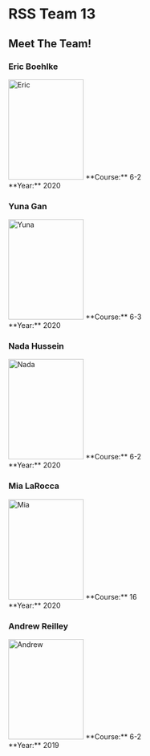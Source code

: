 # RSS Team 13

## Meet The Team!

### Eric Boehlke
<img src="https://drive.google.com/uc?export=view&id=1zHgYd1Cu5A9lYqZvU-M3umE_TS851uiB" alt="Eric" height="200" width="150">
**Course:** 6-2
<br>
**Year:** 2020

### Yuna Gan
<img src="https://drive.google.com/uc?export=view&id=12f5LioGw4vNExfYozHTHZbiuAkTZoz0v" alt="Yuna" height="200" width="150">
**Course:** 6-3
<br>
**Year:** 2020

### Nada Hussein
<img src="https://drive.google.com/uc?export=view&id=1Hj7_pHrafliZA2RStTCo9KAMGFc6WUnG" alt="Nada" height="200" width="150">
**Course:** 6-2
<br>
**Year:** 2020

### Mia LaRocca
<img src="https://drive.google.com/uc?export=view&id=1IS6WAVeytnXESOZVFqu0P_aEtFHFLdt1" alt="Mia" height="200" width="150">
**Course:** 16
<br>
**Year:** 2020

### Andrew Reilley
<img src="https://drive.google.com/uc?export=view&id=11OHYAbxKBRf0JzH6WcKUTVxda-Y2fEkdi" alt="Andrew" height="200" width="150">
**Course:** 6-2
<br>
**Year:** 2019